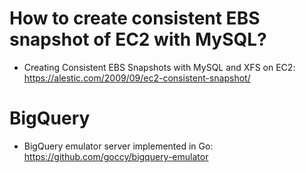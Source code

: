 # How to create consistent EBS snapshot of EC2 with MySQL?

* Creating Consistent EBS Snapshots with MySQL and XFS on EC2: https://alestic.com/2009/09/ec2-consistent-snapshot/

# BigQuery

* BigQuery emulator server implemented in Go: https://github.com/goccy/bigquery-emulator
